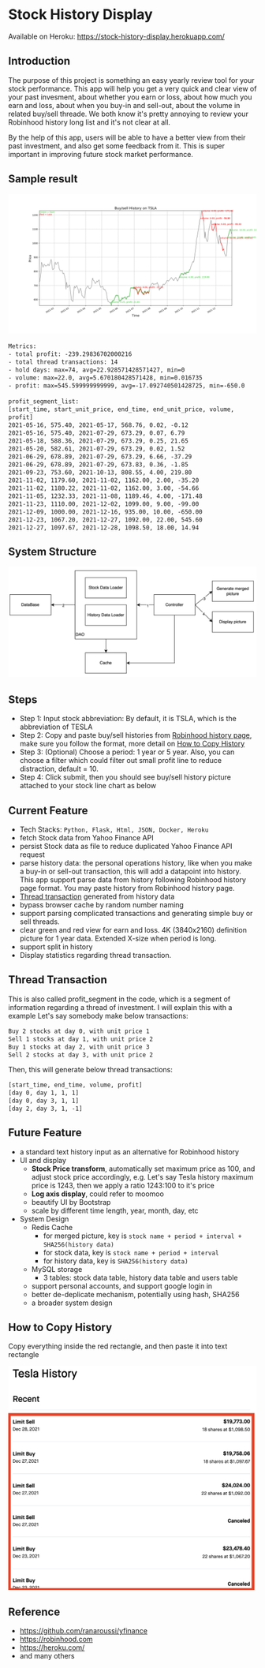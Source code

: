 # Stock History Display

Available on Heroku: https://stock-history-display.herokuapp.com/

## Introduction
The purpose of this project is something an easy yearly review tool for your stock performance. This app will help you get a very quick and clear view of your past invesment, about whether you earn or loss, about how much you earn and loss, about when you buy-in and sell-out, about the volume in related buy/sell threade. We both know it's pretty annoying to review your Robinhood history long list and it's not clear at all.

By the help of this app, users will be able to have a better view from their past investment, and also get some feedback from it. This is super important in improving future stock market performance. 

## Sample result
![](static/TSLA_1y_result.png)
```
Metrics:
- total profit: -239.29836702000216
- total thread transactions: 14
- hold days: max=74, avg=22.928571428571427, min=0
- volume: max=22.0, avg=5.670180428571428, min=0.016735
- profit: max=545.599999999999, avg=-17.092740501428725, min=-650.0

profit_segment_list:
[start_time, start_unit_price, end_time, end_unit_price, volume, profit]
2021-05-16, 575.40, 2021-05-17, 568.76, 0.02, -0.12
2021-05-16, 575.40, 2021-07-29, 673.29, 0.07, 6.79
2021-05-18, 588.36, 2021-07-29, 673.29, 0.25, 21.65
2021-05-20, 582.61, 2021-07-29, 673.29, 0.02, 1.52
2021-06-29, 678.89, 2021-07-29, 673.29, 6.66, -37.29
2021-06-29, 678.89, 2021-07-29, 673.83, 0.36, -1.85
2021-09-23, 753.60, 2021-10-13, 808.55, 4.00, 219.80
2021-11-02, 1179.60, 2021-11-02, 1162.00, 2.00, -35.20
2021-11-02, 1180.22, 2021-11-02, 1162.00, 3.00, -54.66
2021-11-05, 1232.33, 2021-11-08, 1189.46, 4.00, -171.48
2021-11-23, 1110.00, 2021-12-02, 1099.00, 9.00, -99.00
2021-12-09, 1000.00, 2021-12-16, 935.00, 10.00, -650.00
2021-12-23, 1067.20, 2021-12-27, 1092.00, 22.00, 545.60
2021-12-27, 1097.67, 2021-12-28, 1098.50, 18.00, 14.94
```

## System Structure
![](static/sd2.png)

## Steps
- Step 1: Input stock abbreviation: By default, it is TSLA, which is the abbreviation of TESLA
- Step 2: Copy and paste buy/sell histories from [Robinhood history page](https://robinhood.com/history/e39ed23a-7bd1-4587-b060-71988d9ef483), make sure you follow the format, more detail on [How to Copy History](#How-to-Copy-History)
- Step 3: (Optional) Choose a period: 1 year or 5 year. Also, you can choose a filter which could filter out small profit line to reduce distraction, default = 10.
- Step 4: Click submit, then you should see buy/sell history picture attached to your stock line chart as below

## Current Feature
- Tech Stacks: `Python, Flask, Html, JSON, Docker, Heroku`
- fetch Stock data from Yahoo Finance API
- persist Stock data as file to reduce duplicated Yahoo Finance API request 
- parse history data: the personal operations history, like when you make a buy-in or sell-out transaction, this will add a datapoint into history. This app support parse data from history following Robinhood history page format. You may paste history from Robinhood history page.
- [Thread transaction](#Thread-Transaction) generated from history data
- bypass browser cache by random number naming
- support parsing complicated transactions and generating simple buy or sell threads. 
- clear green and red view for earn and loss. 4K (3840x2160) definition picture for 1 year data. Extended X-size when period is long. 
- support split in history
- Display statistics regarding thread transaction. 

## Thread Transaction
This is also called profit_segment in the code, which is a segment of information regarding a thread of investment. I will explain this with a example
Let's say somebody make below transactions:

```
Buy 2 stocks at day 0, with unit price 1
Sell 1 stocks at day 1, with unit price 2
Buy 1 stocks at day 2, with unit price 3
Sell 2 stocks at day 3, with unit price 2
```
Then, this will generate below thread transactions:
```
[start_time, end_time, volume, profit]
[day 0, day 1, 1, 1]
[day 0, day 3, 1, 1]
[day 2, day 3, 1, -1]
```

## Future Feature
- a standard text history input as an alternative for Robinhood history
- UI and display
  - **Stock Price transform**, automatically set maximum price as 100, and adjust stock price accordingly, e.g. Let's say Tesla history maximum price is 1243, then we apply a ratio 1243:100 to it's price
  - **Log axis display**, could refer to moomoo
  - beautify UI by Bootstrap
  - scale by different time length, year, month, day, etc
- System Design
  - Redis Cache
    - for merged picture, key is `stock name + period + interval + SHA256(history data)`
    - for stock data, key is `stock name + period + interval`
    - for history data, key is `SHA256(history data)`
  - MySQL storage
    - 3 tables: stock data table, history data table and users table
  - support personal accounts, and support google login in
  - better de-deplicate mechanism, potentially using hash, SHA256
  - a broader system design

## How to Copy History
Copy everything inside the red rectangle, and then paste it into text rectangle

![](static/his.png)

## Reference
- https://github.com/ranaroussi/yfinance
- https://robinhood.com
- https://heroku.com/
- and many others
